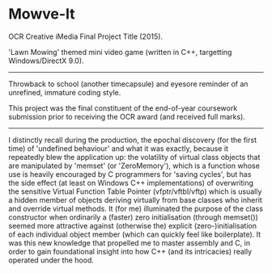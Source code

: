 # Mowve-It
OCR Creative iMedia Final Project Title (2015).

'Lawn Mowing' themed mini video game (written in C++, targetting Windows/DirectX 9.0).

-----

Throwback to school (another timecapsule) and eyesore reminder of an unrefined, immature coding style.

This project was the final constituent of the end-of-year coursework submission prior to receiving the OCR award (and received full marks).

-----

I distinctly recall during the production, the epochal discovery (for the first time) of 'undefined behaviour' and what it was exactly, because it repeatedly blew the application up: the volatility of virtual class objects that are manipulated by 'memset' (or 'ZeroMemory'), which is a function whose use is heavily encouraged by C programmers for 'saving cycles', but has the side effect (at least on Windows C++ implementations) of overwriting the sensitive Virtual Function Table Pointer (vfptr/vftbl/vftp) which is usually a hidden member of objects deriving virtually from base classes who inherit and override virtual methods. It (for me) illuminated the purpose of the class constructor when ordinarily a (faster) zero initialisation (through memset()) seemed more attractive against (otherwise the) explicit (zero-)initialisation of each individual object member (which can quickly feel like boilerplate). It was this new knowledge that propelled me to master assembly and C, in order to gain foundational insight into how C++ (and its intricacies) really operated under the hood.
